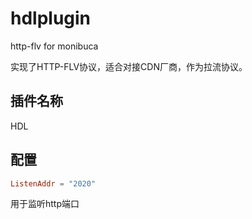 # hdlplugin
http-flv for monibuca

实现了HTTP-FLV协议，适合对接CDN厂商，作为拉流协议。

## 插件名称

HDL

## 配置
```toml
ListenAddr = "2020"
```

用于监听http端口